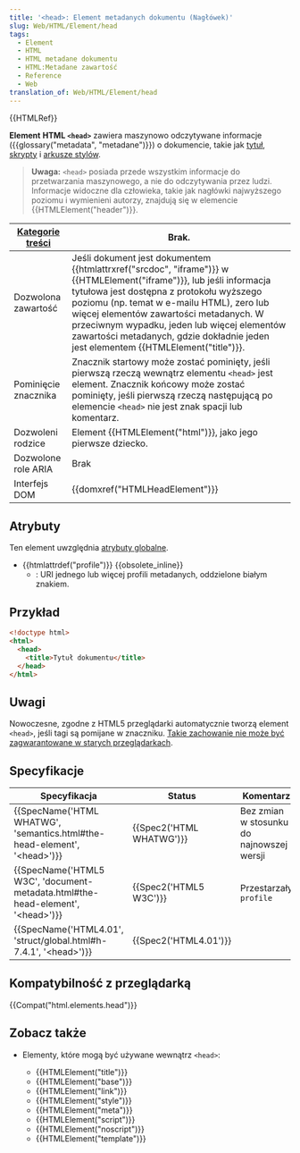 ```yaml
---
title: '<head>: Element metadanych dokumentu (Nagłówek)'
slug: Web/HTML/Element/head
tags:
  - Element
  - HTML
  - HTML metadane dokumentu
  - HTML:Metadane zawartość
  - Reference
  - Web
translation_of: Web/HTML/Element/head
---
```

{{HTMLRef}}

**Element** **HTML `<head>`** zawiera maszynowo odczytywane informacje ({{glossary("metadata", "metadane")}}) o dokumencie, takie jak [tytuł](/pl/docs/Web/HTML/Element/title), [skrypty](/pl/docs/Web/HTML/Element/script) i [arkusze stylów](/pl/docs/Web/HTML/Element/style).

> **Uwaga:** `<head>` posiada przede wszystkim informacje do przetwarzania maszynowego, a nie do odczytywania przez ludzi. Informacje widoczne dla człowieka, takie jak nagłówki najwyższego poziomu i wymienieni autorzy, znajdują się w elemencie {{HTMLElement("header")}}.

| [Kategorie treści](/pl/docs/Web/Guide/HTML/Content_categories) | Brak.                                                                                                                                                                                                                                                                                                                                                                                                                    |
| -------------------------------------------------------------- | ------------------------------------------------------------------------------------------------------------------------------------------------------------------------------------------------------------------------------------------------------------------------------------------------------------------------------------------------------------------------------------------------------------------------ |
| Dozwolona zawartość                                            | Jeśli dokument jest dokumentem {{htmlattrxref("srcdoc", "iframe")}} w {{HTMLElement("iframe")}}, lub jeśli informacja tytułowa jest dostępna z protokołu wyższego poziomu (np. temat w e-mailu HTML), zero lub więcej elementów zawartości metadanych. W przeciwnym wypadku, jeden lub więcej elementów zawartości metadanych, gdzie dokładnie jeden jest elementem {{HTMLElement("title")}}. |
| Pominięcie znacznika                                           | Znacznik startowy może zostać pominięty, jeśli pierwszą rzeczą wewnątrz elementu `<head>` jest element. Znacznik końcowy może zostać pominięty, jeśli pierwszą rzeczą następującą po elemencie `<head>` nie jest znak spacji lub komentarz.                                                                                                                                                                              |
| Dozwoleni rodzice                                              | Element {{HTMLElement("html")}}, jako jego pierwsze dziecko.                                                                                                                                                                                                                                                                                                                                                    |
| Dozwolone role ARIA                                            | Brak                                                                                                                                                                                                                                                                                                                                                                                                                     |
| Interfejs DOM                                                  | {{domxref("HTMLHeadElement")}}                                                                                                                                                                                                                                                                                                                                                                                 |

## Atrybuty

Ten element uwzględnia [atrybuty globalne](/pl/docs/Web/HTML/Global_attributes).

- {{htmlattrdef("profile")}} {{obsolete_inline}}
  - : URI jednego lub więcej profili metadanych, oddzielone białym znakiem.

## Przykład

```html
<!doctype html>
<html>
  <head>
    <title>Tytuł dokumentu</title>
  </head>
</html>
```

## Uwagi

Nowoczesne, zgodne z HTML5 przeglądarki automatycznie tworzą element `<head>`, jeśli tagi są pomijane w znaczniku. [Takie zachowanie nie może być zagwarantowane w starych przeglądarkach](https://www.stevesouders.com/blog/2010/05/12/autohead-my-first-browserscope-user-test/).

## Specyfikacje

| Specyfikacja                                                                                                     | Status                           | Komentarz                                 |
| ---------------------------------------------------------------------------------------------------------------- | -------------------------------- | ----------------------------------------- |
| {{SpecName('HTML WHATWG', 'semantics.html#the-head-element', '&lt;head&gt;')}}         | {{Spec2('HTML WHATWG')}} | Bez zmian w stosunku do najnowszej wersji |
| {{SpecName('HTML5 W3C', 'document-metadata.html#the-head-element', '&lt;head&gt;')}} | {{Spec2('HTML5 W3C')}}     | Przestarzały `profile`                    |
| {{SpecName('HTML4.01', 'struct/global.html#h-7.4.1', '&lt;head&gt;')}}                     | {{Spec2('HTML4.01')}}     |                                           |

## Kompatybilność z przeglądarką

{{Compat("html.elements.head")}}

## Zobacz także

- Elementy, które mogą być używane wewnątrz `<head>`:

  - {{HTMLElement("title")}}
  - {{HTMLElement("base")}}
  - {{HTMLElement("link")}}
  - {{HTMLElement("style")}}
  - {{HTMLElement("meta")}}
  - {{HTMLElement("script")}}
  - {{HTMLElement("noscript")}}
  - {{HTMLElement("template")}}
